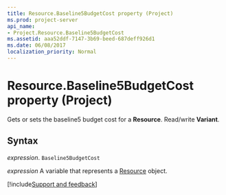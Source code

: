 ```yaml
---
title: Resource.Baseline5BudgetCost property (Project)
ms.prod: project-server
api_name:
- Project.Resource.Baseline5BudgetCost
ms.assetid: aaa52ddf-7147-3b69-beed-687deff926d1
ms.date: 06/08/2017
localization_priority: Normal
---
```



# Resource.Baseline5BudgetCost property (Project)

Gets or sets the baseline5 budget cost for a  **Resource**. Read/write **Variant**.


## Syntax

_expression_. `Baseline5BudgetCost`

_expression_ A variable that represents a [Resource](./Project.Resource.md) object.

[!include[Support and feedback](~/includes/feedback-boilerplate.md)]